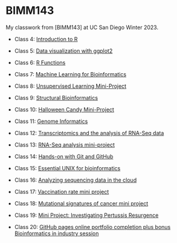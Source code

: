 # BIMM143

My classwork from [BIMM143] at UC San Diego Winter 2023. 

- Class 4: [Introduction to R](https://github.com/briwanna/bimm143_github/blob/main/Class04/class04.pdf)

- Class 5: [Data visualization with ggplot2](https://github.com/briwanna/bimm143_github/blob/main/class05/class05.qmd)

- Class 6: [R Functions](https://github.com/briwanna/bimm143_github/blob/main/class06/class06.qmd)

- Class 7: [Machine Learning for Bioinformatics](https://github.com/briwanna/bimm143_github/blob/main/class07/class07.qmd)

- Class 8: [Unsupervised Learning Mini-Project](https://github.com/briwanna/bimm143_github/blob/main/Class%2008/Class%208_Mini%20Project.qmd)

- Class 9: [Structural Bioinformatics](https://github.com/briwanna/bimm143_github/blob/main/Class9/Class09.qmd)

- Class 10: [Halloween Candy Mini-Project](https://github.com/briwanna/bimm143_github/blob/main/Class10/class10.qmd)

- Class 11: [Genome Informatics](https://github.com/briwanna/bimm143_github/blob/main/Class11/class11.qmd)

- Class 12: [Transcriptomics and the analysis of RNA-Seq data](https://github.com/briwanna/bimm143_github/blob/main/Class%2012/class12.qmd)

- Class 13: [RNA-Seq analysis mini-project](https://github.com/briwanna/bimm143_github/blob/main/Class13/class13.qmd)

- Class 14: [Hands-on with Git and GitHub]()

- Class 15: [Essential UNIX for bioinformatics]()

- Class 16: [Analyzing sequencing data in the cloud]()

- Class 17: [Vaccination rate mini project]()

- Class 18: [Mutational signatures of cancer mini project]()

- Class 19: [Mini Project: Investigating Pertussis Resurgence]()

- Class 20: [GitHub pages online portfolio completion plus bonus Bioinformatics in industry session]()








